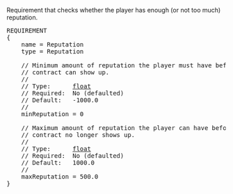 Requirement that checks whether the player has enough (or not too much) reputation.

<pre>
REQUIREMENT
{
    name = Reputation
    type = Reputation

    // Minimum amount of reputation the player must have before this
    // contract can show up.
    //
    // Type:      <a href="Numeric-Type">float</a>
    // Required:  No (defaulted)
    // Default:   -1000.0
    //
    minReputation = 0

    // Maximum amount of reputation the player can have before this
    // contract no longer shows up.
    //
    // Type:      <a href="Numeric-Type">float</a>
    // Required:  No (defaulted)
    // Default:   1000.0
    //
    maxReputation = 500.0
}
</pre>
